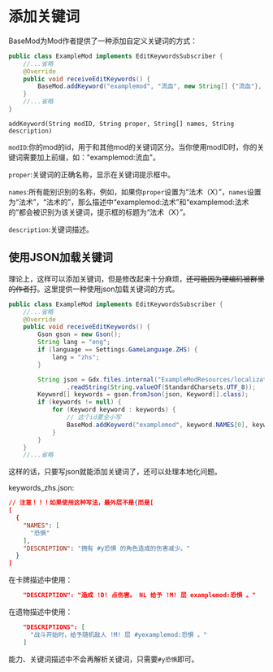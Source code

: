 # 添加关键词

BaseMod为Mod作者提供了一种添加自定义关键词的方式：
```java
public class ExampleMod implements EditKeywordsSubscriber {
    //...省略
    @Override
    public void receiveEditKeywords() {
        BaseMod.addKeyword("examplemod", "流血", new String[] {"流血"}, "拥有 #y流血 的角色在受到伤害时失去等量生命。");
    }
    //...省略
}
```

`addKeyword(String modID, String proper, String[] names, String description)`

`modID`:你的mod的id，用于和其他mod的关键词区分。当你使用modID时，你的关键词需要加上前缀，如："examplemod:流血"。

`proper`:关键词的正确名称，显示在关键词提示框中。

`names`:所有能别识别的名称，例如，如果你`proper`设置为“法术（X）”，`names`设置为“法术”，“法术的”，那么描述中“examplemod:法术”和“examplemod:法术的”都会被识别为该关键词，提示框的标题为“法术（X）”。

`description`:关键词描述。

## 使用JSON加载关键词

理论上，这样可以添加关键词，但是修改起来十分麻烦，~~还可能因为硬编码被群里的作者打~~。这里提供一种使用json加载关键词的方式。

```java
public class ExampleMod implements EditKeywordsSubscriber {
    //...省略
    @Override
    public void receiveEditKeywords() {
        Gson gson = new Gson();
        String lang = "eng";
        if (language == Settings.GameLanguage.ZHS) {
            lang = "zhs";
        }

        String json = Gdx.files.internal("ExampleModResources/localization/Keywords_" + lang + ".json")
                .readString(String.valueOf(StandardCharsets.UTF_8));
        Keyword[] keywords = gson.fromJson(json, Keyword[].class);
        if (keywords != null) {
            for (Keyword keyword : keywords) {
                // 这个id要全小写
                BaseMod.addKeyword("examplemod", keyword.NAMES[0], keyword.NAMES, keyword.DESCRIPTION);
            }
        }
    }
    //...省略
```

这样的话，只要写json就能添加关键词了，还可以处理本地化问题。

keywords_zhs.json:
```json
// 注意！！！如果使用这种写法，最外层不是{而是[
[
  {
    "NAMES": [
      "恐惧"
    ],
    "DESCRIPTION": "拥有 #y恐惧 的角色造成的伤害减少。"
  }
]
```

在卡牌描述中使用：
```json
    "DESCRIPTION": "造成 !D! 点伤害。 NL 给予 !M! 层 examplemod:恐惧 。"
```

在遗物描述中使用：
```json
    "DESCRIPTIONS": [
      "战斗开始时，给予随机敌人 !M! 层 #yexamplemod:恐惧 。"
    ]
```

能力、关键词描述中不会再解析关键词，只需要`#y恐惧`即可。